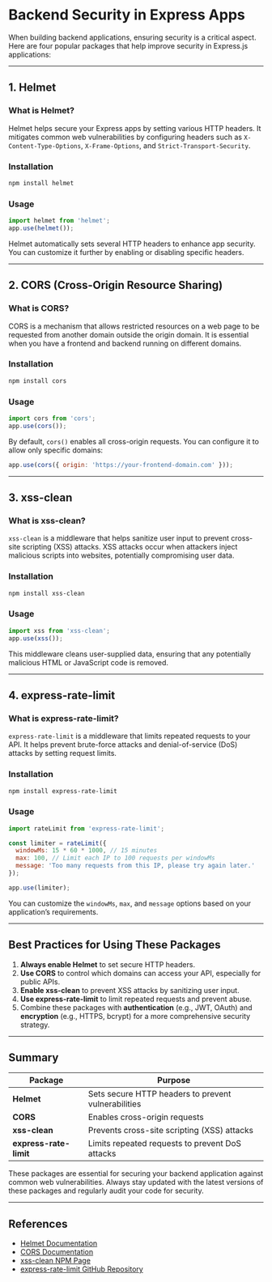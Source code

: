 
# **Backend Security in Express Apps**

When building backend applications, ensuring security is a critical aspect. Here are four popular packages that help improve security in Express.js applications:

---

## **1. Helmet**

### **What is Helmet?**
Helmet helps secure your Express apps by setting various HTTP headers. It mitigates common web vulnerabilities by configuring headers such as `X-Content-Type-Options`, `X-Frame-Options`, and `Strict-Transport-Security`.

### **Installation**

```bash
npm install helmet
```

### **Usage**

```javascript
import helmet from 'helmet';
app.use(helmet());
```

Helmet automatically sets several HTTP headers to enhance app security. You can customize it further by enabling or disabling specific headers.

---

## **2. CORS (Cross-Origin Resource Sharing)**

### **What is CORS?**
CORS is a mechanism that allows restricted resources on a web page to be requested from another domain outside the origin domain. It is essential when you have a frontend and backend running on different domains.

### **Installation**

```bash
npm install cors
```

### **Usage**

```javascript
import cors from 'cors';
app.use(cors());
```

By default, `cors()` enables all cross-origin requests. You can configure it to allow only specific domains:

```javascript
app.use(cors({ origin: 'https://your-frontend-domain.com' }));
```

---

## **3. xss-clean**

### **What is xss-clean?**
`xss-clean` is a middleware that helps sanitize user input to prevent cross-site scripting (XSS) attacks. XSS attacks occur when attackers inject malicious scripts into websites, potentially compromising user data.

### **Installation**

```bash
npm install xss-clean
```

### **Usage**

```javascript
import xss from 'xss-clean';
app.use(xss());
```

This middleware cleans user-supplied data, ensuring that any potentially malicious HTML or JavaScript code is removed.

---

## **4. express-rate-limit**

### **What is express-rate-limit?**
`express-rate-limit` is a middleware that limits repeated requests to your API. It helps prevent brute-force attacks and denial-of-service (DoS) attacks by setting request limits.

### **Installation**

```bash
npm install express-rate-limit
```

### **Usage**

```javascript
import rateLimit from 'express-rate-limit';

const limiter = rateLimit({
  windowMs: 15 * 60 * 1000, // 15 minutes
  max: 100, // Limit each IP to 100 requests per windowMs
  message: 'Too many requests from this IP, please try again later.'
});

app.use(limiter);
```

You can customize the `windowMs`, `max`, and `message` options based on your application’s requirements.

---

## **Best Practices for Using These Packages**

1. **Always enable Helmet** to set secure HTTP headers.
2. **Use CORS** to control which domains can access your API, especially for public APIs.
3. **Enable xss-clean** to prevent XSS attacks by sanitizing user input.
4. **Use express-rate-limit** to limit repeated requests and prevent abuse.
5. Combine these packages with **authentication** (e.g., JWT, OAuth) and **encryption** (e.g., HTTPS, bcrypt) for a more comprehensive security strategy.

---

## **Summary**

| **Package**            | **Purpose**                                      |
|------------------------|--------------------------------------------------|
| **Helmet**              | Sets secure HTTP headers to prevent vulnerabilities |
| **CORS**                | Enables cross-origin requests                     |
| **xss-clean**           | Prevents cross-site scripting (XSS) attacks       |
| **express-rate-limit**  | Limits repeated requests to prevent DoS attacks   |

These packages are essential for securing your backend application against common web vulnerabilities. Always stay updated with the latest versions of these packages and regularly audit your code for security.

---

## **References**

- [Helmet Documentation](https://helmetjs.github.io/)
- [CORS Documentation](https://expressjs.com/en/resources/middleware/cors.html)
- [xss-clean NPM Page](https://www.npmjs.com/package/xss-clean)
- [express-rate-limit GitHub Repository](https://github.com/nfriedly/express-rate-limit)
